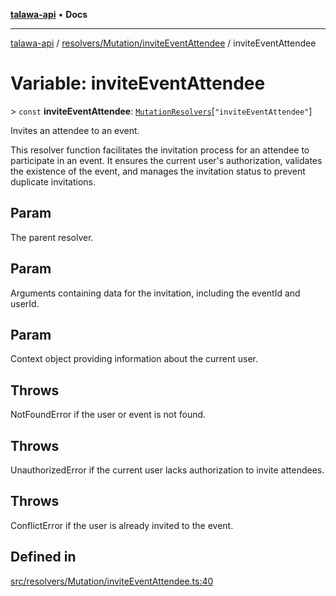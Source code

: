 [**talawa-api**](../../../../README.md) • **Docs**

***

[talawa-api](../../../../modules.md) / [resolvers/Mutation/inviteEventAttendee](../README.md) / inviteEventAttendee

# Variable: inviteEventAttendee

\> `const` **inviteEventAttendee**: [`MutationResolvers`](../../../../types/generatedGraphQLTypes/type-aliases/MutationResolvers.md)\[`"inviteEventAttendee"`\]

Invites an attendee to an event.

This resolver function facilitates the invitation process for an attendee to participate in an event.
It ensures the current user's authorization, validates the existence of the event, and manages the invitation status
to prevent duplicate invitations.

## Param

The parent resolver.

## Param

Arguments containing data for the invitation, including the eventId and userId.

## Param

Context object providing information about the current user.

## Throws

NotFoundError if the user or event is not found.

## Throws

UnauthorizedError if the current user lacks authorization to invite attendees.

## Throws

ConflictError if the user is already invited to the event.

## Defined in

[src/resolvers/Mutation/inviteEventAttendee.ts:40](https://github.com/PalisadoesFoundation/talawa-api/blob/d0c167bb942c4778fba221c2cdd27665fc7dbf61/src/resolvers/Mutation/inviteEventAttendee.ts#L40)
